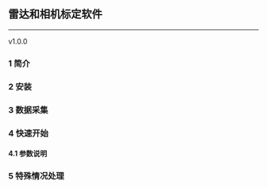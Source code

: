 ## 雷达和相机标定软件
-------------------------------------
v1.0.0

### 1 简介
### 2 安装
### 3 数据采集
### 4 快速开始
#### 4.1 参数说明
### 5 特殊情况处理